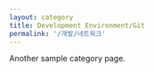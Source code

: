 ```yaml
---
layout: category
title: Development Environment/Git
permalink: '/개발/네트워크'
---
```


Another sample category page.
